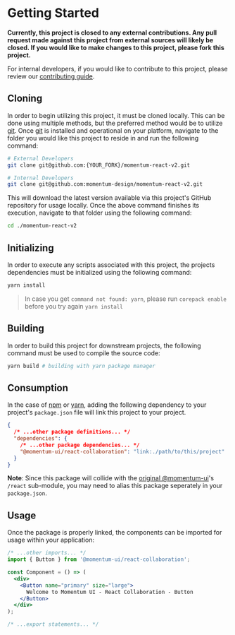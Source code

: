 # Getting Started

**Currently, this project is closed to any external contributions. Any pull request made against
this project from external sources will likely be closed. If you would like to make changes to this
project, please fork this project.**

For internal developers, if you would like to contribute to this project, please review our
[contributing guide](./CONTRIBUTING.md).

## Cloning

In order to begin utilizing this project, it must be cloned locally. This can be done using multiple
methods, but the preferred method would be to utilize [git](https://git-scm.com/). Once
[git](https://git-scm.com/) is installed and operational on your platform, navigate to the folder
you would like this project to reside in and run the following command:

```bash
# External Developers
git clone git@github.com:{YOUR_FORK}/momentum-react-v2.git

# Internal Developers
git clone git@github.com:momentum-design/momentum-react-v2.git
```

This will download the latest version available via this project's GitHub repository for usage
locally. Once the above command finishes its execution, navigate to that folder using the following
command:

```bash
cd ./momentum-react-v2
```

## Initializing

In order to execute any scripts associated with this project, the projects dependencies must be
initialized using the following command:

```bash
yarn install
```

> In case you get `command not found: yarn`, please run `corepack enable` before you try again
> `yarn install`

## Building

In order to build this project for downstream projects, the following command must be used to
compile the source code:

```bash
yarn build # building with yarn package manager

```

## Consumption

In the case of [npm](https://www.npmjs.com/) or [yarn](https://classic.yarnpkg.com/en/), adding the
following dependency to your project's `package.json` file will link this project to your project.

```json
{
  /* ...other package definitions... */
  "dependencies": {
    /* ...other package dependencies... */
    "@momentum-ui/react-collaboration": "link:./path/to/this/project"
  }
}
```

**Note**: Since this package will collide with the
[original @momentum-ui](https://github.com/momentum-design/momentum-ui)'s `/react` sub-module, you
may need to alias this package seperately in your `package.json`.

## Usage

Once the package is properly linked, the components can be imported for usage within your
application:

```jsx
/* ...other imports... */
import { Button } from '@momentum-ui/react-collaboration';

const Component = () => (
  <div>
    <Button name="primary" size="large">
      Welcome to Momentum UI - React Collaboration - Button
    </Button>
  </div>
);

/* ...export statements... */
```
